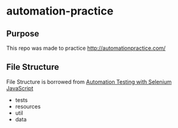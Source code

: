 # automation-practice

## Purpose
This repo was made to practice http://automationpractice.com/

## File Structure
File Structure is borrowed from [Automation Testing with Selenium JavaScript](https://www.lambdatest.com/blog/automation-testing-with-selenium-javascript/)
- tests
- resources
- util
- data

